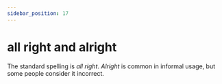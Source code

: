 ```yaml
---
sidebar_position: 17
---
```


# all right and alright

The standard spelling is *all right*. *Alright* is common in informal usage, but some people consider it incorrect.
